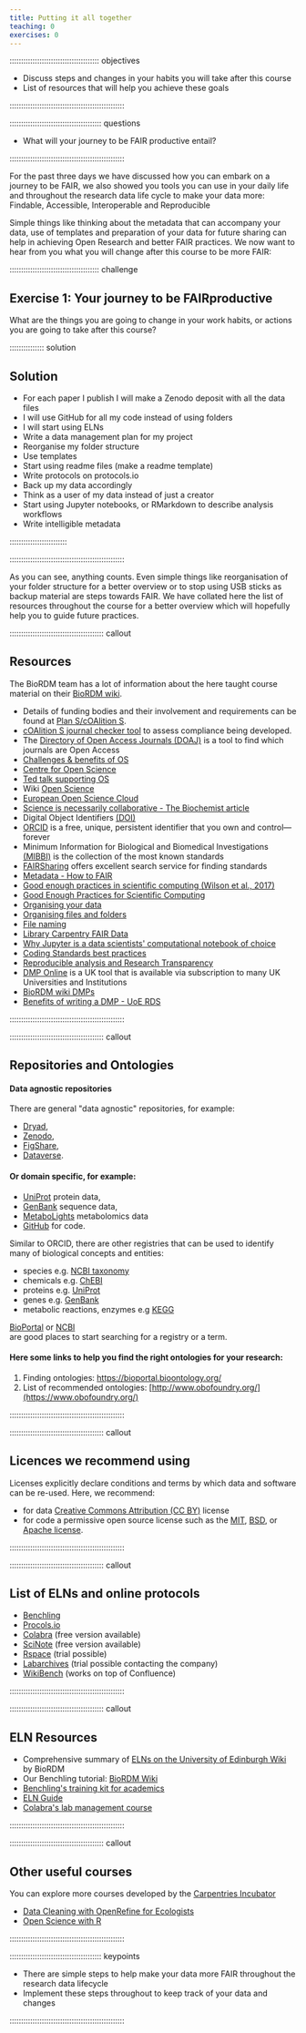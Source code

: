 ```yaml
---
title: Putting it all together
teaching: 0
exercises: 0
---
```


::::::::::::::::::::::::::::::::::::::: objectives

- Discuss steps and changes in your habits you will take after this course
- List of resources that will help you achieve these goals

::::::::::::::::::::::::::::::::::::::::::::::::::

:::::::::::::::::::::::::::::::::::::::: questions

- What will your journey to be FAIR productive entail?

::::::::::::::::::::::::::::::::::::::::::::::::::

For the past three days we have discussed how you can embark on a journey to be FAIR,
we also showed you tools you can use in your daily life and throughout the research data
life cycle to make your data more: Findable, Accessible, Interoperable and Reproducible

Simple things like thinking about the metadata that can accompany your data, use of
templates and preparation of your data for future sharing can help in achieving Open Research
and better FAIR practices. We now want to hear from you what you will change after this
course to be more FAIR:

:::::::::::::::::::::::::::::::::::::::  challenge

## Exercise 1: Your journey to be FAIRproductive

What are the things you are going to change in your work habits, or actions you are going to take after this course?

:::::::::::::::  solution

## Solution

- For each paper I publish I will make a Zenodo deposit with all the data files
- I will use GitHub for all my code instead of using folders
- I will start using ELNs
- Write a data management plan for my project
- Reorganise my folder structure
- Use templates
- Start using readme files (make a readme template)
- Write protocols on protocols.io
- Back up my data accordingly
- Think as a user of my data instead of just a creator
- Start using Jupyter notebooks, or RMarkdown to describe analysis workflows
- Write intelligible metadata
  
  

:::::::::::::::::::::::::

::::::::::::::::::::::::::::::::::::::::::::::::::

As you can see, anything counts. Even simple things like reorganisation of your folder
structure for a better overview or to stop using USB sticks as backup material are steps
towards FAIR. We have collated here the list of resources throughout the course for a
better overview which will hopefully help you to guide future practices.

:::::::::::::::::::::::::::::::::::::::::  callout

## Resources

The BioRDM team has a lot of information about the here taught course material on
their [BioRDM wiki](https://www.wiki.ed.ac.uk/display/RDMS/).

- Details of funding bodies and their involvement and requirements can be found
  at [Plan S/cOAlition S](https://www.coalition-s.org/plan-s-funders-implementation/).
- [cOAlition S journal checker tool](https://www.coalition-s.org/blog/unboxing-the-journal-checker-tool/) to assess
  compliance being developed.
- The [Directory of Open Access Journals (DOAJ)](https://doaj.org/) is a tool to find which journals are Open Access
- [Challenges \& benefits of OS](https://journals.plos.org/plosbiology/article?id=10.1371/journal.pbio.3000246)
- [Centre for Open Science](https://www.cos.io/)
- [Ted talk supporting OS](https://www.youtube.com/watch?v=c-bemNZ-IqA)
- Wiki [Open Science](https://en.wikipedia.org/wiki/Open_science)
- [European Open Science Cloud](https://www.eosc-hub.eu/open-science-info)
- [Science is necessarily collaborative - The Biochemist article](https://portlandpress.com/biochemist/article/42/3/58/225220/Science-is-necessarily-collaborative)
- Digital Object Identifiers [(DOI)](https://www.doi.org/)
- [ORCID](https://orcid.org/) is a free, unique, persistent identifier that you own and control—forever
- Minimum Information for Biological and Biomedical Investigations [(MIBBI)](https://fairsharing.org/collection/MIBBI) is the collection of the most known standards
- [FAIRSharing](https://fairsharing.org/standards/) offers excellent search service for finding standards
- [Metadata - How to FAIR](https://howtofair.dk/how-to-fair/metadata/)
- [Good enough practices in scientific computing (Wilson et al., 2017)](https://doi.org/10.1371/journal.pcbi.1005510)
- [Good Enough Practices for Scientific Computing](https://github.com/swcarpentry/good-enough-practices-in-scientific-computing)
- [Organising your data](https://www.data.cam.ac.uk/data-management-guide/organising-your-data)
- [Organising files and folders](https://www.wur.nl/en/Value-Creation-Cooperation/Collaborating-with-WUR-1/Organising-files-and-folders.htm)
- [File naming](https://libguides.princeton.edu/c.php?g=102546&p=930626)
- [Library Carpentry FAIR Data](https://librarycarpentry.org/lc-fair-research/05-reusable/index.html)
- [Why Jupyter is a data scientists' computational notebook of choice](https://doi.org/10.1038/d41586-018-07196-1)
- [Coding Standards best practices](https://www.browserstack.com/guide/coding-standards-best-practices)
- [Reproducible analysis and Research Transparency](https://reproducible-analysis-workshop.readthedocs.io/en/latest/4.Jupyter-Notebook.html)
- [DMP Online](https://dmponline.dcc.ac.uk/) is a UK tool that is available via subscription to many UK Universities and Institutions
- [BioRDM wiki DMPs](https://www.wiki.ed.ac.uk/display/RDMS/Data+Management+Plans)
- [Benefits of writing a DMP - UoE RDS](https://www.ed.ac.uk/information-services/research-support/research-data-service/before/benefits-of-writing-a-dmp)
  

::::::::::::::::::::::::::::::::::::::::::::::::::

:::::::::::::::::::::::::::::::::::::::::  callout

## Repositories and Ontologies

#### Data agnostic repositories

There are general "data agnostic" repositories, for example:

- [Dryad](https://datadryad.org),
- [Zenodo](https://zenodo.org),
- [FigShare](https://figshare.com),
- [Dataverse](https://thedata.org).

#### Or domain specific, for example:

- [UniProt](https://www.uniprot.org/) protein data,
- [GenBank](https://www.ncbi.nlm.nih.gov/genbank/) sequence data,
- [MetaboLights](https://www.ebi.ac.uk/metabolights/) metabolomics data
- [GitHub](https://github.com/) for code.

Similar to ORCID, there are other registries that can be used to identify many
of biological concepts and entities:

- species e.g. [NCBI taxonomy](https://www.ncbi.nlm.nih.gov/Taxonomy)
- chemicals e.g. [ChEBI](https://www.ebi.ac.uk/chebi)
- proteins e.g. [UniProt](https://www.uniprot.org/)
- genes e.g. [GenBank](https://www.ncbi.nlm.nih.gov/genbank/)
- metabolic reactions, enzymes e.g [KEGG](https://www.genome.jp/kegg/)

[BioPortal](https://bioportal.bioontology.org/) or
[NCBI](https://www.ncbi.nlm.nih.gov/)  
are good places to start searching for a registry or a term.

#### Here some links to help you find the right ontologies for your research:

1. Finding ontologies: <https://bioportal.bioontology.org/>
2. List of recommended ontologies: [http://www.obofoundry.org/](https://www.obofoundry.org/)
  

::::::::::::::::::::::::::::::::::::::::::::::::::

:::::::::::::::::::::::::::::::::::::::::  callout

## Licences we recommend using

Licenses explicitly declare conditions and terms by which data and software can be re-used.
Here, we recommend:

- for data [Creative Commons Attribution (CC BY)](https://creativecommons.org/licenses/by/4.0/)
  license
- for code a permissive open source license such as the [MIT](https://opensource.org/licenses/MIT),
  [BSD](https://opensource.org/licenses/BSD-2-Clause),
  or [Apache license](https://www.apache.org/licenses/).
  

::::::::::::::::::::::::::::::::::::::::::::::::::

:::::::::::::::::::::::::::::::::::::::::  callout

## List of ELNs and online protocols

- [Benchling](https://www.benchling.com/)
- [Procols.io](https://www.protocols.io/)
- [Colabra](https://www.colabra.app/) (free version available)
- [SciNote](https://www.scinote.net/) (free version available)
- [Rspace](https://www.researchspace.com/) (trial possible)
- [Labarchives](https://www.labarchives.com/) (trial possible contacting the company)
- [WikiBench](https://www.ed.ac.uk/information-services/research-support/research-data-service/during/open-research-tools/wikibench) (works on top of Confluence)
  

::::::::::::::::::::::::::::::::::::::::::::::::::

:::::::::::::::::::::::::::::::::::::::::  callout

## ELN Resources

- Comprehensive summary of [ELNs on the University of Edinburgh Wiki](https://www.wiki.ed.ac.uk/pages/viewpage.action?pageId=463750271) by BioRDM
- Our Benchling tutorial: [BioRDM Wiki](https://www.wiki.ed.ac.uk/display/RDMS/Benchling+%28quick%29+tutorial)
- [Benchling's training kit for academics](https://help.benchling.com/en/collections/1608962-benchling-training-kit-for-academics)
- [ELN Guide](https://www.scinote.net/electronic-lab-notebook-guide/)
- [Colabra's lab management course](https://www.colabra.app/course/)
  

::::::::::::::::::::::::::::::::::::::::::::::::::

:::::::::::::::::::::::::::::::::::::::::  callout

## Other useful courses

You can explore more courses developed by the [Carpentries Incubator](https://github.com/orgs/carpentries-incubator/repositories)

- [Data Cleaning with OpenRefine for Ecologists](https://datacarpentry.org/OpenRefine-ecology-lesson/)
- [Open Science with R](https://carpentries-incubator.github.io/open-science-with-r/)
  

::::::::::::::::::::::::::::::::::::::::::::::::::



:::::::::::::::::::::::::::::::::::::::: keypoints

- There are simple steps to help make your data more FAIR throughout the research data lifecycle
- Implement these steps throughout to keep track of your data and changes

::::::::::::::::::::::::::::::::::::::::::::::::::


